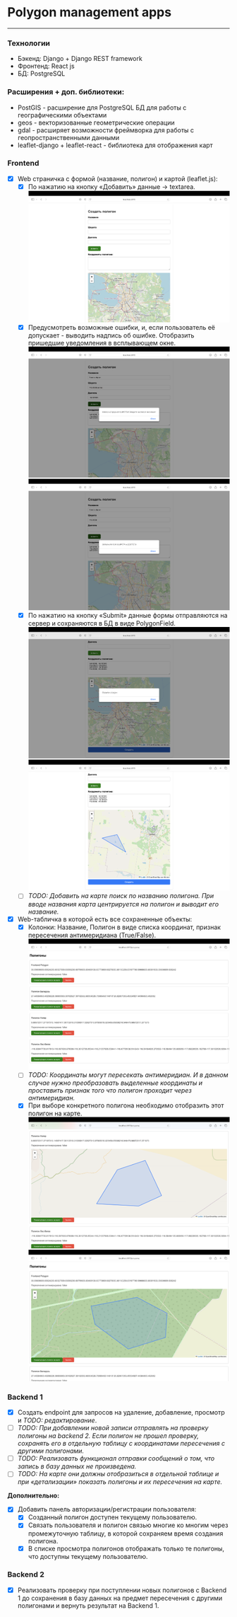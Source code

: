 # Polygon management apps

***

### Технологии

- Бэкенд: Django + Django REST framework
- Фронтенд: React js
- БД: PostgreSQL

### Расширения + доп. библиотеки:

- PostGIS - расширение для PostgreSQL БД для работы с географическими объектами
- geos - векторизованные геометрические операции
- gdal - расширяет возможности фреймворка для работы с геопространственными данными
- leaflet-django + leaflet-react - библиотека для отображения карт

### Frontend

-[x] Web страничка с формой (название, полигон) и картой (leaflet.js):
    - [x] По нажатию на кнопку «Добавить» данные -> textarea.
      ![Форма](inc/Page-form.png)
    - [x] Предусмотреть возможные ошибки, и, если пользователь её допускает - выводить надпись об ошибке. Отобразить
      пришедшие уведомления в всплывающем окне.
      ![Ошибка ввода](inc/Page-form-error-1.png)
      ![Ошибка ввода](inc/Page-form-error-2.png)
    - [x] По нажатию на кнопку «Submit» данные формы отправляются на сервер и сохраняются в БД в виде
      PolygonField.
      ![Создание объекта](inc/Page-form-create.png)
      ![Созданный полигон](inc/Page-form-new-polygon.png)
    - [ ] _TODO: Добавить на карте поиск по названию полигона. При вводе названия карта центрируется на полигон и
      выводит
      его название._

- [x] Web-табличка в которой есть все сохраненные объекты:
    - [x] Колонки: Название, Полигон в виде списка координат, признак пересечения антимеридиана (True/False).
      ![Список объектов](inc/Page-list.png)
    - [ ] _TODO: Координаты могут пересекать антимеридиан. И в данном случае нужно преобразовать выделенные координаты и
      проставить признак того что полигон проходит через антимеридиан._
    - [x] При выборе конкретного полигона необходимо отобразить этот полигон на карте.
      ![Детализация](inc/Page-list-details-1.png)
      ![Детализация](inc/Page-list-details-2.png)

### Backend 1

- [x] Создать endpoint для запросов на удаление, добавление, просмотр и _TODO: редактирование_.
- [ ] _TODO: При добавлении новой записи отправлять на проверку полигоны на backend 2. Если полигон не прошел проверку,
  сохранять его в отдельную таблицу с координатами пересечения с другими полигонами._
- [ ] _TODO: Реализовать функционал отправки сообщений о том, что запись в базу данных не произведена._
- [ ] _TODO: На карте они должны отобразиться в отдельной таблице и при «детализации» показать полигоны и их пересечения
  на
  карте._

**Дополнительно:**

- [x] Добавить панель авторизации/регистрации пользователя:
    - [x] Cозданный полигон доступен текущему пользователю.
    - [x] Cвязать пользователя и полигон связью многие ко многим через промежуточную таблицу, в которой сохраняем время
      создания полигона.
    - [x] В списке просмотра полигонов отображать только те полигоны, что доступны текущему пользователю.

### Backend 2

- [x] Реализовать проверку при поступлении новых полигонов с Backend 1 до сохранения в базу данных на предмет
  пересечения с другими полигонами и вернуть результат на Backend 1. 
